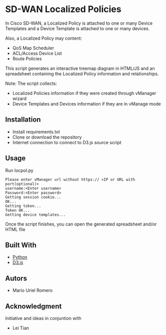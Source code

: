 # SD-WAN Localized Policies 
In Cisco SD-WAN, a Localized Policy is attached to one or many Device Templates and a Device Template is attached to one or many devices.

Also, a Localized Policy may content:
- QoS Map Scheduler
- ACL/Access Device List
- Route Policies
  
This script generates an interactive treemap diagram in HTML/JS and an spreadsheet containing the Localized Policy information and relationships.

Note: The script collects:
-  Localized Policies information if they were created through vManager wizard
-  Device Templates and Devices information if they are in vManage mode


## Installation
- Install requirements.txt
- Clone or download the repository
- Internet connection to connect to D3.js source script

## Usage
Run locpol.py
```
Please enter vManager url without https:// <IP or URL with port(optional)>
username:<Enter username>
Password:<Enter password>
Getting session cookie...
OK...
Getting token...
Token OK...
Getting device templates...
```

Once the script finishes, you can open the generated spreadsheet and/or HTML file

## Built With
- [Python](https://www.python.org/)
- [D3.js](https://d3js.org/)

## Autors
- Mario Uriel Romero

## Acknowledgment

Initiative and ideas in conjuntion with
- Lei Tian



